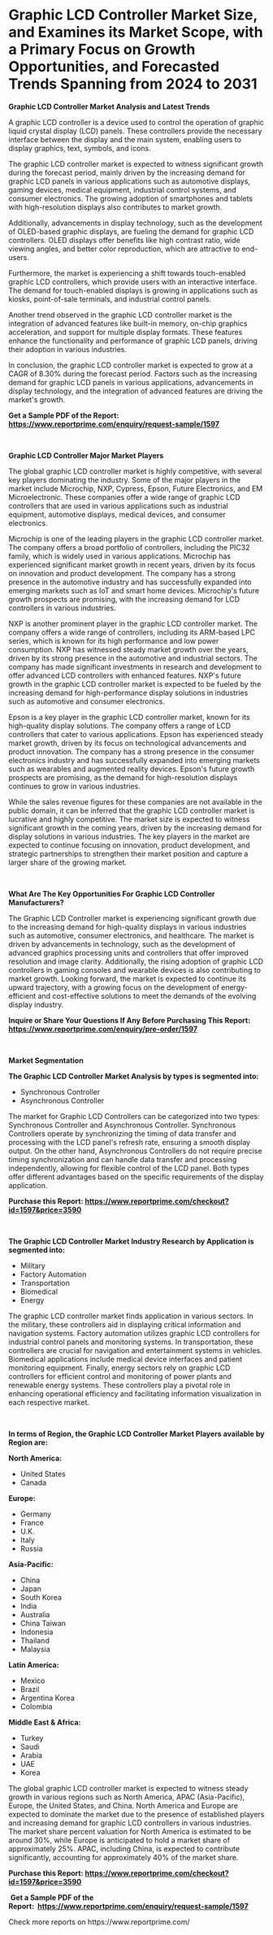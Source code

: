 <p><h1>Graphic LCD Controller Market Size, and Examines its Market Scope, with a Primary Focus on Growth Opportunities, and Forecasted Trends Spanning from 2024 to 2031</h1></p><p><strong>Graphic LCD Controller Market Analysis and Latest Trends</strong></p>
<p><p>A graphic LCD controller is a device used to control the operation of graphic liquid crystal display (LCD) panels. These controllers provide the necessary interface between the display and the main system, enabling users to display graphics, text, symbols, and icons.</p><p>The graphic LCD controller market is expected to witness significant growth during the forecast period, mainly driven by the increasing demand for graphic LCD panels in various applications such as automotive displays, gaming devices, medical equipment, industrial control systems, and consumer electronics. The growing adoption of smartphones and tablets with high-resolution displays also contributes to market growth.</p><p>Additionally, advancements in display technology, such as the development of OLED-based graphic displays, are fueling the demand for graphic LCD controllers. OLED displays offer benefits like high contrast ratio, wide viewing angles, and better color reproduction, which are attractive to end-users.</p><p>Furthermore, the market is experiencing a shift towards touch-enabled graphic LCD controllers, which provide users with an interactive interface. The demand for touch-enabled displays is growing in applications such as kiosks, point-of-sale terminals, and industrial control panels.</p><p>Another trend observed in the graphic LCD controller market is the integration of advanced features like built-in memory, on-chip graphics acceleration, and support for multiple display formats. These features enhance the functionality and performance of graphic LCD panels, driving their adoption in various industries.</p><p>In conclusion, the graphic LCD controller market is expected to grow at a CAGR of 8.30% during the forecast period. Factors such as the increasing demand for graphic LCD panels in various applications, advancements in display technology, and the integration of advanced features are driving the market's growth.</p></p>
<p><strong>Get a Sample PDF of the Report:&nbsp; <a href="https://www.reportprime.com/enquiry/request-sample/1597">https://www.reportprime.com/enquiry/request-sample/1597</a></strong></p>
<p>&nbsp;</p>
<p><strong>Graphic LCD Controller Major Market Players</strong></p>
<p><p>The global graphic LCD controller market is highly competitive, with several key players dominating the industry. Some of the major players in the market include Microchip, NXP, Cypress, Epson, Future Electronics, and EM Microelectronic. These companies offer a wide range of graphic LCD controllers that are used in various applications such as industrial equipment, automotive displays, medical devices, and consumer electronics.</p><p>Microchip is one of the leading players in the graphic LCD controller market. The company offers a broad portfolio of controllers, including the PIC32 family, which is widely used in various applications. Microchip has experienced significant market growth in recent years, driven by its focus on innovation and product development. The company has a strong presence in the automotive industry and has successfully expanded into emerging markets such as IoT and smart home devices. Microchip's future growth prospects are promising, with the increasing demand for LCD controllers in various industries.</p><p>NXP is another prominent player in the graphic LCD controller market. The company offers a wide range of controllers, including its ARM-based LPC series, which is known for its high performance and low power consumption. NXP has witnessed steady market growth over the years, driven by its strong presence in the automotive and industrial sectors. The company has made significant investments in research and development to offer advanced LCD controllers with enhanced features. NXP's future growth in the graphic LCD controller market is expected to be fueled by the increasing demand for high-performance display solutions in industries such as automotive and consumer electronics.</p><p>Epson is a key player in the graphic LCD controller market, known for its high-quality display solutions. The company offers a range of LCD controllers that cater to various applications. Epson has experienced steady market growth, driven by its focus on technological advancements and product innovation. The company has a strong presence in the consumer electronics industry and has successfully expanded into emerging markets such as wearables and augmented reality devices. Epson's future growth prospects are promising, as the demand for high-resolution displays continues to grow in various industries.</p><p>While the sales revenue figures for these companies are not available in the public domain, it can be inferred that the graphic LCD controller market is lucrative and highly competitive. The market size is expected to witness significant growth in the coming years, driven by the increasing demand for display solutions in various industries. The key players in the market are expected to continue focusing on innovation, product development, and strategic partnerships to strengthen their market position and capture a larger share of the growing market.</p></p>
<p>&nbsp;</p>
<p><strong>What Are The Key Opportunities For Graphic LCD Controller Manufacturers?</strong></p>
<p><p>The Graphic LCD Controller market is experiencing significant growth due to the increasing demand for high-quality displays in various industries such as automotive, consumer electronics, and healthcare. The market is driven by advancements in technology, such as the development of advanced graphics processing units and controllers that offer improved resolution and image clarity. Additionally, the rising adoption of graphic LCD controllers in gaming consoles and wearable devices is also contributing to market growth. Looking forward, the market is expected to continue its upward trajectory, with a growing focus on the development of energy-efficient and cost-effective solutions to meet the demands of the evolving display industry.</p></p>
<p><strong>Inquire or Share Your Questions If Any Before Purchasing This Report: <a href="https://www.reportprime.com/enquiry/pre-order/1597">https://www.reportprime.com/enquiry/pre-order/1597</a></strong></p>
<p>&nbsp;</p>
<p><strong>Market Segmentation</strong></p>
<p><strong>The Graphic LCD Controller Market Analysis by types is segmented into:</strong></p>
<p><ul><li>Synchronous Controller</li><li>Asynchronous Controller</li></ul></p>
<p><p>The market for Graphic LCD Controllers can be categorized into two types: Synchronous Controller and Asynchronous Controller. Synchronous Controllers operate by synchronizing the timing of data transfer and processing with the LCD panel's refresh rate, ensuring a smooth display output. On the other hand, Asynchronous Controllers do not require precise timing synchronization and can handle data transfer and processing independently, allowing for flexible control of the LCD panel. Both types offer different advantages based on the specific requirements of the display application.</p></p>
<p><strong>Purchase this Report:&nbsp;<a href="https://www.reportprime.com/checkout?id=1597&price=3590">https://www.reportprime.com/checkout?id=1597&price=3590</a></strong></p>
<p>&nbsp;</p>
<p><strong>The Graphic LCD Controller Market Industry Research by Application is segmented into:</strong></p>
<p><ul><li>Military</li><li>Factory Automation</li><li>Transportation</li><li>Biomedical</li><li>Energy</li></ul></p>
<p><p>The graphic LCD controller market finds application in various sectors. In the military, these controllers aid in displaying critical information and navigation systems. Factory automation utilizes graphic LCD controllers for industrial control panels and monitoring systems. In transportation, these controllers are crucial for navigation and entertainment systems in vehicles. Biomedical applications include medical device interfaces and patient monitoring equipment. Finally, energy sectors rely on graphic LCD controllers for efficient control and monitoring of power plants and renewable energy systems. These controllers play a pivotal role in enhancing operational efficiency and facilitating information visualization in each respective market.</p></p>
<p>&nbsp;</p>
<p><strong>In terms of Region, the Graphic LCD Controller Market Players available by Region are:</strong></p>
<p>
    <p> <strong> North America: </strong>
        <ul>
            <li>United States</li>
            <li>Canada</li>
        </ul>
        </p> 
    <p> <strong> Europe: </strong>
        <ul>
            <li>Germany</li>
            <li>France</li>
            <li>U.K.</li>
            <li>Italy</li>
            <li>Russia</li>
        </ul>
        </p> 
    <p> <strong> Asia-Pacific: </strong>
        <ul>
            <li>China</li>
            <li>Japan</li>
            <li>South Korea</li>
            <li>India</li>
            <li>Australia</li>
            <li>China Taiwan</li>
            <li>Indonesia</li>
            <li>Thailand</li>
            <li>Malaysia</li>
        </ul>
        </p> 
    <p> <strong> Latin America: </strong>
        <ul>
            <li>Mexico</li>
            <li>Brazil</li>
            <li>Argentina Korea</li>
            <li>Colombia</li>
        </ul>
        </p> 
    <p> <strong> Middle East & Africa: </strong>
        <ul>
            <li>Turkey</li>
            <li>Saudi</li>
            <li>Arabia</li>
            <li>UAE</li>
            <li>Korea</li>
        </ul>
    </p>
    </p>
<p><p>The global graphic LCD controller market is expected to witness steady growth in various regions such as North America, APAC (Asia-Pacific), Europe, the United States, and China. North America and Europe are expected to dominate the market due to the presence of established players and increasing demand for graphic LCD controllers in various industries. The market share percent valuation for North America is estimated to be around 30%, while Europe is anticipated to hold a market share of approximately 25%. APAC, including China, is expected to contribute significantly, accounting for approximately 40% of the market share.</p></p>
<p><strong>Purchase this Report: <a href="https://www.reportprime.com/checkout?id=1597&price=3590">https://www.reportprime.com/checkout?id=1597&price=3590</a></strong></p>
<p>&nbsp;<strong>Get a Sample PDF of the Report:&nbsp;&nbsp;<a href="https://www.reportprime.com/enquiry/request-sample/1597">https://www.reportprime.com/enquiry/request-sample/1597</a></strong></p>
<p><strong></strong></p>
<p>Check more reports on https://www.reportprime.com/</p>